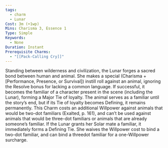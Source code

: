 ```yaml
---
tags:
  - charm
  - Lunar
Cost: 3m (+1wp)
Mins: Charisma 3, Essence 1
Type: Simple
Keywords:
  - None
Duration: Instant
Prerequisite Charms:
  - "[[Pack-Calling Cry]]"
---
```

Standing between wilderness and civilization, the Lunar forges a sacred bond between human and animal. She makes a special (Charisma + [Performance, Presence, or Survival]) instill roll against an animal, ignoring the Resolve bonus for lacking a common language. If successful, it becomes the familiar of a character present in the scene (including the Lunar), forming a Major Tie of loyalty. The animal serves as a familiar until the story’s end, but if its Tie of loyalty becomes Defining, it remains permanently. This Charm costs an additional Willpower against animals that would be two-dot familiars (Exalted, p. 161), and can’t be used against animals that would be three-dot familiars or animals that are already someone’s familiar. If the Lunar grants her Solar mate a familiar, it immediately forms a Defining Tie. She waives the Willpower cost to bind a two-dot familiar, and can bind a threedot familiar for a one-Willpower surcharge.